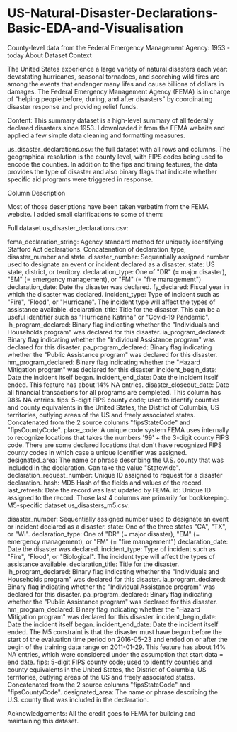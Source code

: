 # US-Natural-Disaster-Declarations-Basic-EDA-and-Visualisation
County-level data from the Federal Emergency Management Agency: 1953 - today
About Dataset
Context

The United States experience a large variety of natural disasters each year: devastating hurricanes, seasonal tornadoes, and scorching wild fires are among the events that endanger many lifes and cause billions of dollars in damages. The Federal Emergency Management Agency (FEMA) is in charge of "helping people before, during, and after disasters" by coordinating disaster response and providing relief funds.

Content:
This summary dataset is a high-level summary of all federally declared disasters since 1953. I downloaded it from the FEMA website and applied a few simple data cleaning and formatting measures. 

us_disaster_declarations.csv: the full dataset with all rows and columns. The geographical resolution is the county level, with FIPS codes being used to encode the counties. In addition to the fips and timing features, the data provides the type of disaster and also binary flags that indicate whether specific aid programs were triggered in response.

Column Description

Most of those descriptions have been taken verbatim from the FEMA website. I added small clarifications to some of them:

Full dataset us_disaster_declarations.csv:

fema_declaration_string: Agency standard method for uniquely identifying Stafford Act declarations. Concatenation of declaration_type, disaster_number and state.
disaster_number: Sequentially assigned number used to designate an event or incident declared as a disaster.
state: US state, district, or territory.
declaration_type: One of "DR" (= major disaster), "EM" (= emergency management), or "FM" (= "fire management")
declaration_date: Date the disaster was declared.
fy_declared: Fiscal year in which the disaster was declared.
incident_type: Type of incident such as "Fire", "Flood", or "Hurricane". The incident type will affect the types of assistance available.
declaration_title: Title for the disaster. This can be a useful identifier such as "Hurricane Katrina" or "Covid-19 Pandemic".
ih_program_declared: Binary flag indicating whether the "Individuals and Households program" was declared for this disaster.
ia_program_declared: Binary flag indicating whether the "Individual Assistance program" was declared for this disaster.
pa_program_declared: Binary flag indicating whether the "Public Assistance program" was declared for this disaster.
hm_program_declared: Binary flag indicating whether the "Hazard Mitigation program" was declared for this disaster.
incident_begin_date: Date the incident itself began.
incident_end_date: Date the incident itself ended. This feature has about 14% NA entries.
disaster_closeout_date: Date all financial transactions for all programs are completed. This column has 98% NA entries.
fips: 5-digit FIPS county code; used to identify counties and county equivalents in the United States, the District of Columbia, US territories, outlying areas of the US and freely associated states. Concatenated from the 2 source columns "fipsStateCode" and "fipsCountyCode".
place_code: A unique code system FEMA uses internally to recognize locations that takes the numbers '99' + the 3-digit county FIPS code. There are some declared locations that don't have recognized FIPS county codes in which case a unique identifier was assigned.
designated_area: The name or phrase describing the U.S. county that was included in the declaration. Can take the value "Statewide".
declaration_request_number: Unique ID assigned to request for a disaster declaration.
hash: MD5 Hash of the fields and values of the record.
last_refresh: Date the record was last updated by FEMA.
id: Unique ID assigned to the record. Those last 4 columns are primarily for bookkeeping.
M5-specific dataset us_disasters_m5.csv:

disaster_number: Sequentially assigned number used to designate an event or incident declared as a disaster.
state: One of the three states "CA", "TX", or "WI".
declaration_type: One of "DR" (= major disaster), "EM" (= emergency management), or "FM" (= "fire management")
declaration_date: Date the disaster was declared.
incident_type: Type of incident such as "Fire", "Flood", or "Biological". The incident type will affect the types of assistance available.
declaration_title: Title for the disaster.
ih_program_declared: Binary flag indicating whether the "Individuals and Households program" was declared for this disaster.
ia_program_declared: Binary flag indicating whether the "Individual Assistance program" was declared for this disaster.
pa_program_declared: Binary flag indicating whether the "Public Assistance program" was declared for this disaster.
hm_program_declared: Binary flag indicating whether the "Hazard Mitigation program" was declared for this disaster.
incident_begin_date: Date the incident itself began.
incident_end_date: Date the incident itself ended. The M5 constraint is that the disaster must have begun before the start of the evaluation time period on 2016-05-23 and ended on or after the begin of the training data range on 2011-01-29. This feature has about 14% NA entries, which were considered under the assumption that start data = end date.
fips: 5-digit FIPS county code; used to identify counties and county equivalents in the United States, the District of Columbia, US territories, outlying areas of the US and freely associated states. Concatenated from the 2 source columns "fipsStateCode" and "fipsCountyCode".
designated_area: The name or phrase describing the U.S. county that was included in the declaration.

Acknowledgements:
All the credit goes to FEMA for building and maintaining this dataset.
